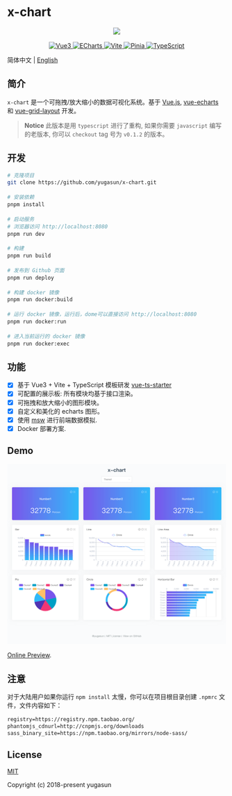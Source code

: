 # x-chart

<p align="center">
  <img width="80" src="./logo.png">
</p>

<p align="center">
    <a href="https://vuejs.org/">
        <img src="https://img.shields.io/badge/Vue-3.2.25-42b883" alt="Vue3" />
    </a>
    <a href="https://echarts.apache.org/">
        <img src="https://img.shields.io/badge/ECharts-5.3.3-brightgreen" alt="ECharts" />
    </a>
    <a href="https://vitejs.dev">
        <img src="https://img.shields.io/badge/Vite-2.9.7-747bff" alt="Vite" />
    </a>
    <a href="https://pinia.vuejs.org">
        <img src="https://img.shields.io/badge/Pinia-2.0.14-f7d336" alt="Pinia" />
    </a>
    <a href="https://www.typescriptlang.org/">
        <img src="https://img.shields.io/badge/TypeScript-4.6.4-blue" alt="TypeScript" />
    </a>
</p>

简体中文 | [English](./README.md)

## 简介

`x-chart` 是一个可拖拽/放大缩小的数据可视化系统。基于 [Vue.js](https://github.com/vuejs/vue), [vue-echarts](https://github.com/ecomfe/vue-echarts) 和 [vue-grid-layout](https://github.com/yugasun/vue-grid-layout/tree/pro/compass) 开发。

> **Notice** 此版本是用 `typescript` 进行了重构, 如果你需要 `javascript` 编写的老版本, 你可以 `checkout` tag 号为 `v0.1.2` 的版本。

## 开发

```bash
# 克隆项目
git clone https://github.com/yugasun/x-chart.git

# 安装依赖
pnpm install

# 启动服务
# 浏览器访问 http://localhost:8080
pnpm run dev

# 构建
pnpm run build

# 发布到 Github 页面
pnpm run deploy

# 构建 docker 镜像
pnpm run docker:build

# 运行 docker 镜像，运行后，dome可以直接访问 http://localhost:8080
pnpm run docker:run

# 进入当前运行的 docker 镜像
pnpm run docker:exec
```

## 功能

-   [x] 基于 Vue3 + Vite + TypeScript 模板研发 [vue-ts-starter](https://github.com/yugasun/vue-ts-starter)
-   [x] 可配置的展示板: 所有模块均基于接口渲染。
-   [x] 可拖拽和放大缩小的图形模块。
-   [x] 自定义和美化的 echarts 图形。
-   [x] 使用 [msw](https://mswjs.io/docs/) 进行前端数据模拟.
-   [x] Docker 部署方案.

## Demo

![x-chart](./demo/1.png)

[Online Preview](http://yugasun.github.io/x-chart/).

## 注意

对于大陆用户如果你运行 `npm install` 太慢，你可以在项目根目录创建 `.npmrc` 文件，文件内容如下：

```shell
registry=https://registry.npm.taobao.org/
phantomjs_cdnurl=http://cnpmjs.org/downloads
sass_binary_site=https://npm.taobao.org/mirrors/node-sass/
```

## License

[MIT](./LICENSE)

Copyright (c) 2018-present yugasun
